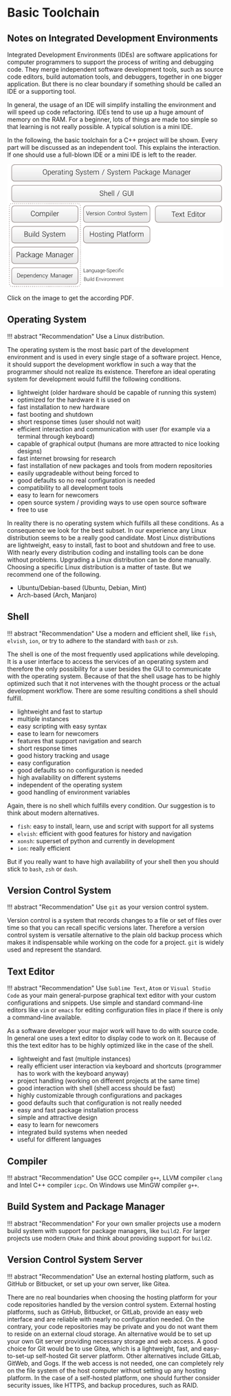 # Basic Toolchain

## Notes on Integrated Development Environments

Integrated Development Environments (IDEs) are software applications for computer programmers to support the process of writing and debugging code. They merge independent software development tools, such as source code editors, build automation tools, and debuggers, together in one bigger application. But there is no clear boundary if something should be called an IDE or a supporting tool.

In general, the usage of an IDE will simplify installing the environment and will speed up code refactoring. IDEs tend to use up a huge amount of memory on the RAM. For a beginner, lots of things are made too simple so that learning is not really possible. A typical solution is a mini IDE.

In the following, the basic toolchain for a C++ project will be shown. Every part will be discussed as an independent tool. This explains the interaction. If one should use a full-blown IDE or a mini IDE is left to the reader.

[![](../assets/images/basic_toolchain.png)](../assets/images/basic_toolchain.pdf)

Click on the image to get the according PDF.


## Operating System

<!-- **Recommendation:** Use a Linux distribution. -->
!!! abstract "Recommendation"
    Use a Linux distribution.

<!-- **Explanation:** -->
The operating system is the most basic part of the development environment and is used in every single stage of a software project.
Hence, it should support the development workflow in such a way that the programmer should not realize its existence.
Therefore an ideal operating system for development would fulfill the following conditions.

- lightweight (older hardware should be capable of running this system)
- optimized for the hardware it is used on
- fast installation to new hardware
- fast booting and shutdown
- short response times (user should not wait)
- efficient interaction and communication with user (for example via a terminal through keyboard)
- capable of graphical output (humans are more attracted to nice looking designs)
- fast internet browsing for research
- fast installation of new packages and tools from modern repositories
- easily upgradeable without being forced to
- good defaults so no real configuration is needed
- compatibility to all development tools
- easy to learn for newcomers
- open source system / providing ways to use open source software
- free to use

In reality there is no operating system which fulfills all these conditions.
As a consequence we look for the best subset.
In our experience any Linux distribution seems to be a really good candidate.
Most Linux distributions are lightweight, easy to install, fast to boot and shutdown and free to use.
With nearly every distribution coding and installing tools can be done without problems.
Upgrading a Linux distribution can be done manually.
Choosing a specific Linux distribution is a matter of taste.
But we recommend one of the following.
- Ubuntu/Debian-based (Ubuntu, Debian, Mint)
- Arch-based (Arch, Manjaro)

## Shell

<!-- **Recommendation:** -->
!!! abstract "Recommendation"
    Use a modern and efficient shell, like `fish`, `elvish`, `ion`, or try to adhere to the standard with `bash` or `zsh`.

<!-- **Explanation:** -->
The shell is one of the most frequently used applications while developing.
It is a user interface to access the services of an operating system and therefore the only possibility for a user besides the GUI to communicate with the operating system.
Because of that the shell usage has to be highly optimized such that it not intervenes with the thought process or the actual development workflow.
There are some resulting conditions a shell should fulfill.

- lightweight and fast to startup
- multiple instances
- easy scripting with easy syntax
- ease to learn for newcomers
- features that support navigation and search
- short response times
- good history tracking and usage
- easy configuration
- good defaults so no configuration is needed
- high availability on different systems
- independent of the operating system
- good handling of environment variables

Again, there is no shell which fulfills every condition.
Our suggestion is to think about modern alternatives.

- `fish`: easy to install, learn, use and script with support for all systems
- `elvish`: efficient with good features for history and navigation
- `xonsh`: superset of python and currently in development
- `ion`: really efficient

But if you really want to have high availability of your shell then you should stick to `bash`, `zsh` or `dash`.

## Version Control System

<!-- **Recommendation:** -->
!!! abstract "Recommendation"
    Use `git` as your version control system.

<!-- **Explanation:** -->
Version control is a system that records changes to a file or set of files over time so that you can recall specific versions later.
Therefore a version control system is versatile alternative to the plain old backup process which makes it indispensable while working on the code for a project.
`git` is widely used and represent the standard.


## Text Editor

<!-- **Recommendation:** -->
!!! abstract "Recommendation"
    Use `Sublime Text`, `Atom` or `Visual Studio Code` as your main general-purpose graphical text editor with your custom configurations and snippets.
    Use simple and standard command-line editors like `vim` or `emacs` for editing configuration files in place if there is only a command-line available.

<!-- **Explanation:** -->
As a software developer your major work will have to do with source code.
In general one uses a text editor to display code to work on it.
Because of this the text editor has to be highly optimized like in the case of the shell.

- lightweight and fast (multiple instances)
- really efficient user interaction via keyboard and shortcuts (programmer has to work with the keyboard anyway)
- project handling (working on different projects at the same time)
- good interaction with shell (shell access should be fast)
- highly customizable through configurations and packages
- good defaults such that configuration is not really needed
- easy and fast package installation process
- simple and attractive design
- easy to learn for newcomers
- integrated build systems when needed
- useful for different languages

## Compiler

<!-- **Recommendation:** -->
!!! abstract "Recommendation"
    Use GCC compiler `g++`, LLVM compiler `clang` and Intel C++ compiler `icpc`.
    On Windows use MinGW compiler `g++`.

## Build System and Package Manager

<!-- **Recommendation:** -->
!!! abstract "Recommendation"
    For your own smaller projects use a modern build system with support for package managers, like `build2`.
    For larger projects use modern `CMake` and think about providing support for `build2`.

## Version Control System Server

<!-- **Recommendation:** -->
!!! abstract "Recommendation"
    Use an external hosting platform, such as GitHub or Bitbucket, or set up your own server, like Gitea.

There are no real boundaries when choosing the hosting platform for your code repositories handled by the version control system.
External hosting platforms, such as GitHub, Bitbucket, or GitLab, provide an easy web interface and are reliable with nearly no configuration needed.
On the contrary, your code repositories may be private and you do not want them to reside on an external cloud storage.
An alternative would be to set up your own Git server providing necessary storage and web access.
A good choice for Git would be to use Gitea, which is a lightweight, fast, and easy-to-set-up self-hosted Git server platform.
Other alternatives include GitLab, GitWeb, and Gogs.
If the web access is not needed, one can completely rely on the file system of the host computer without setting up any hosting platform.
In the case of a self-hosted platform, one should further consider security issues, like HTTPS, and backup procedures, such as RAID.